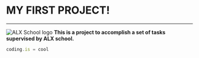 # MY FIRST PROJECT!
---
![ALX School logo](https://media.licdn.com/dms/image/D4E12AQE2l97kOckvDQ/article-cover_image-shrink_720_1280/0/1654084253078?e=2147483647&v=beta&t=R0_eQISDdkFzi5t585UzZGp4uzamNjn5XIO-cO2rMgc)
**This is a project to accomplish a set of tasks supervised by ALX school.**
``` JavaScript
coding.is = cool
```


